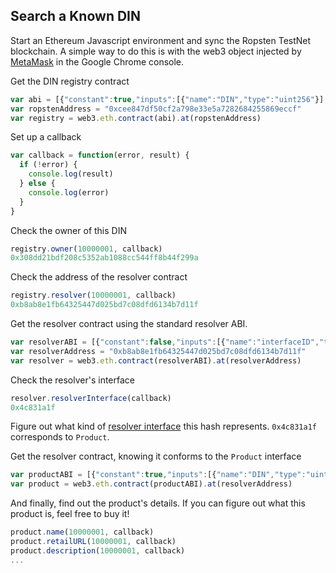 ## Search a Known DIN

Start an Ethereum Javascript environment and sync the Ropsten TestNet blockchain. A simple way to do this is with the web3 object injected by [MetaMask](https://metamask.io/) in the Google Chrome console.

Get the DIN registry contract
```javascript
var abi = [{"constant":true,"inputs":[{"name":"DIN","type":"uint256"}],"name":"resolver","outputs":[{"name":"","type":"address"}],"payable":false,"type":"function"},{"constant":false,"inputs":[{"name":"owner","type":"address"}],"name":"registerNewDINFor","outputs":[],"payable":false,"type":"function"},{"constant":false,"inputs":[{"name":"DIN","type":"uint256"},{"name":"owner","type":"address"}],"name":"setOwner","outputs":[],"payable":false,"type":"function"},{"constant":true,"inputs":[{"name":"DIN","type":"uint256"}],"name":"owner","outputs":[{"name":"","type":"address"}],"payable":false,"type":"function"},{"constant":false,"inputs":[],"name":"registerNewDIN","outputs":[],"payable":false,"type":"function"},{"constant":false,"inputs":[{"name":"DIN","type":"uint256"},{"name":"resolver","type":"address"}],"name":"setResolver","outputs":[],"payable":false,"type":"function"},{"inputs":[{"name":"genesis","type":"uint256"}],"payable":false,"type":"constructor"},{"anonymous":false,"inputs":[{"indexed":true,"name":"DIN","type":"uint256"},{"indexed":true,"name":"owner","type":"address"}],"name":"NewRegistration","type":"event"},{"anonymous":false,"inputs":[{"indexed":true,"name":"DIN","type":"uint256"},{"indexed":true,"name":"owner","type":"address"}],"name":"NewOwner","type":"event"},{"anonymous":false,"inputs":[{"indexed":true,"name":"DIN","type":"uint256"},{"indexed":true,"name":"resolver","type":"address"}],"name":"NewResolver","type":"event"}]
var ropstenAddress = "0xcee847df50cf2a798e33e5a7282684255869eccf"
var registry = web3.eth.contract(abi).at(ropstenAddress)
```

Set up a callback
```javascript
var callback = function(error, result) { 
  if (!error) {
    console.log(result)
  } else {
    console.log(error)
  }
}
```

Check the owner of this DIN
```javascript
registry.owner(10000001, callback)
0x308dd21bdf208c5352ab1088cc544ff8b44f299a
```

Check the address of the resolver contract
```javascript
registry.resolver(10000001, callback)
0xb8ab8e1fb64325447d025bd7c08dfd6134b7d11f
```

Get the resolver contract using the standard resolver ABI.
```javascript
var resolverABI = [{"constant":false,"inputs":[{"name":"interfaceID","type":"bytes4"}],"name":"supportsInterface","outputs":[{"name":"","type":"bool"}],"payable":false,"type":"function"},{"constant":true,"inputs":[],"name":"resolverInterface","outputs":[{"name":"","type":"bytes4"}],"payable":false,"type":"function"}]
var resolverAddress = "0xb8ab8e1fb64325447d025bd7c08dfd6134b7d11f"
var resolver = web3.eth.contract(resolverABI).at(resolverAddress)
```

Check the resolver's interface
```javascript
resolver.resolverInterface(callback)
0x4c831a1f
```

Figure out what kind of [resolver interface](https://github.com/richmcateer/DIN#resolvers) this hash represents. `0x4c831a1f` corresponds to `Product`.

Get the resolver contract, knowing it conforms to the `Product` interface
```javascript
var productABI = [{"constant":true,"inputs":[{"name":"DIN","type":"uint256"}],"name":"name","outputs":[{"name":"","type":"string"}],"payable":false,"type":"function"},{"constant":true,"inputs":[{"name":"DIN","type":"uint256"}],"name":"UPC","outputs":[{"name":"","type":"uint256"}],"payable":false,"type":"function"},{"constant":true,"inputs":[{"name":"DIN","type":"uint256"}],"name":"category","outputs":[{"name":"","type":"string"}],"payable":false,"type":"function"},{"constant":true,"inputs":[{"name":"DIN","type":"uint256"}],"name":"price","outputs":[{"name":"","type":"string"}],"payable":false,"type":"function"},{"constant":true,"inputs":[{"name":"DIN","type":"uint256"}],"name":"description","outputs":[{"name":"","type":"string"}],"payable":false,"type":"function"},{"constant":true,"inputs":[{"name":"DIN","type":"uint256"}],"name":"model","outputs":[{"name":"","type":"string"}],"payable":false,"type":"function"},{"constant":true,"inputs":[{"name":"DIN","type":"uint256"}],"name":"imageURL","outputs":[{"name":"","type":"string"}],"payable":false,"type":"function"},{"constant":true,"inputs":[{"name":"DIN","type":"uint256"}],"name":"retailURL","outputs":[{"name":"","type":"string"}],"payable":false,"type":"function"},{"constant":true,"inputs":[{"name":"DIN","type":"uint256"}],"name":"EAN","outputs":[{"name":"","type":"uint256"}],"payable":false,"type":"function"},{"constant":true,"inputs":[{"name":"DIN","type":"uint256"}],"name":"manufacturer","outputs":[{"name":"","type":"string"}],"payable":false,"type":"function"},{"constant":true,"inputs":[{"name":"DIN","type":"uint256"}],"name":"brand","outputs":[{"name":"","type":"string"}],"payable":false,"type":"function"},{"constant":true,"inputs":[{"name":"DIN","type":"uint256"}],"name":"color","outputs":[{"name":"","type":"string"}],"payable":false,"type":"function"}]
var product = web3.eth.contract(productABI).at(resolverAddress)
```

And finally, find out the product's details. If you can figure out what this product is, feel free to buy it!
```javascript
product.name(10000001, callback)
product.retailURL(10000001, callback)
product.description(10000001, callback)
...
```
